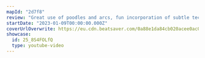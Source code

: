 ```yaml
---
mapId: "2d7f8"
review: "Great use of poodles and arcs, fun incorporation of subtle tech patterns, flowing lowers and a great lightshow with cinema make this map an awesome and diverse package for all to enjoy."
startDate: "2023-01-09T00:00:00.000Z"
coverUrlOverwrite: https://eu.cdn.beatsaver.com/0a88e1da84cb020acee0ac06eba205bb402228ac.jpg
showcase:
  id: 25_8S4FOLfQ
  type: youtube-video
---
```

